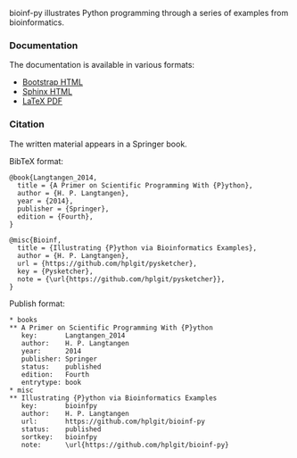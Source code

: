 bioinf-py illustrates Python programming through a series of
examples from bioinformatics.

### Documentation

The documentation is available in various formats:

 * [Bootstrap HTML](doc/pub/bioinf-py.html)
 * [Sphinx HTML](doc/pub/html/index.html)
 * [LaTeX PDF](doc/pub/bioinf-py.pdf)

### Citation

The written material appears in a Springer book.

BibTeX format:


```
@book{Langtangen_2014,
  title = {A Primer on Scientific Programming With {P}ython},
  author = {H. P. Langtangen},
  year = {2014},
  publisher = {Springer},
  edition = {Fourth},
}

@misc{Bioinf,
  title = {Illustrating {P}ython via Bioinformatics Examples},
  author = {H. P. Langtangen},
  url = {https://github.com/hplgit/pysketcher},
  key = {Pysketcher},
  note = {\url{https://github.com/hplgit/pysketcher}},
}
```

Publish format:


```
* books
** A Primer on Scientific Programming With {P}ython
   key:       Langtangen_2014
   author:    H. P. Langtangen
   year:      2014
   publisher: Springer
   status:    published
   edition:   Fourth
   entrytype: book
* misc
** Illustrating {P}ython via Bioinformatics Examples
   key:       bioinfpy
   author:    H. P. Langtangen
   url:       https://github.com/hplgit/bioinf-py
   status:    published
   sortkey:   bioinfpy
   note:      \url{https://github.com/hplgit/bioinf-py}
```

